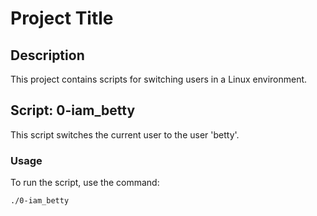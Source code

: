 # Project Title

## Description
This project contains scripts for switching users in a Linux environment.

## Script: 0-iam_betty
This script switches the current user to the user 'betty'.

### Usage
To run the script, use the command:
```bash
./0-iam_betty
